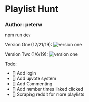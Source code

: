 # Playlist Hunt
### Author: peterw


npm run dev


Version One (12/21/19):
![version one](https://i.imgur.com/ljfAWmS.png)

Version Two (1/6/19):
![version one](https://i.imgur.com/DidzdOM.png)


Todo:
- [] Add login  
- [] Add upvote system
- [] Add Commenting
- [] Add number times linked clicked
- [] Scraping reddit for more playlists